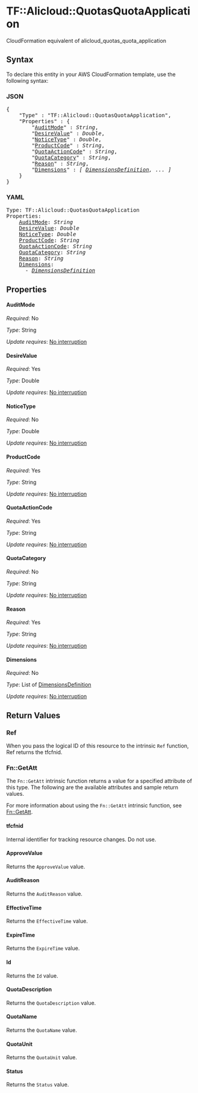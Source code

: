 # TF::Alicloud::QuotasQuotaApplication

CloudFormation equivalent of alicloud_quotas_quota_application

## Syntax

To declare this entity in your AWS CloudFormation template, use the following syntax:

### JSON

<pre>
{
    "Type" : "TF::Alicloud::QuotasQuotaApplication",
    "Properties" : {
        "<a href="#auditmode" title="AuditMode">AuditMode</a>" : <i>String</i>,
        "<a href="#desirevalue" title="DesireValue">DesireValue</a>" : <i>Double</i>,
        "<a href="#noticetype" title="NoticeType">NoticeType</a>" : <i>Double</i>,
        "<a href="#productcode" title="ProductCode">ProductCode</a>" : <i>String</i>,
        "<a href="#quotaactioncode" title="QuotaActionCode">QuotaActionCode</a>" : <i>String</i>,
        "<a href="#quotacategory" title="QuotaCategory">QuotaCategory</a>" : <i>String</i>,
        "<a href="#reason" title="Reason">Reason</a>" : <i>String</i>,
        "<a href="#dimensions" title="Dimensions">Dimensions</a>" : <i>[ <a href="dimensionsdefinition.md">DimensionsDefinition</a>, ... ]</i>
    }
}
</pre>

### YAML

<pre>
Type: TF::Alicloud::QuotasQuotaApplication
Properties:
    <a href="#auditmode" title="AuditMode">AuditMode</a>: <i>String</i>
    <a href="#desirevalue" title="DesireValue">DesireValue</a>: <i>Double</i>
    <a href="#noticetype" title="NoticeType">NoticeType</a>: <i>Double</i>
    <a href="#productcode" title="ProductCode">ProductCode</a>: <i>String</i>
    <a href="#quotaactioncode" title="QuotaActionCode">QuotaActionCode</a>: <i>String</i>
    <a href="#quotacategory" title="QuotaCategory">QuotaCategory</a>: <i>String</i>
    <a href="#reason" title="Reason">Reason</a>: <i>String</i>
    <a href="#dimensions" title="Dimensions">Dimensions</a>: <i>
      - <a href="dimensionsdefinition.md">DimensionsDefinition</a></i>
</pre>

## Properties

#### AuditMode

_Required_: No

_Type_: String

_Update requires_: [No interruption](https://docs.aws.amazon.com/AWSCloudFormation/latest/UserGuide/using-cfn-updating-stacks-update-behaviors.html#update-no-interrupt)

#### DesireValue

_Required_: Yes

_Type_: Double

_Update requires_: [No interruption](https://docs.aws.amazon.com/AWSCloudFormation/latest/UserGuide/using-cfn-updating-stacks-update-behaviors.html#update-no-interrupt)

#### NoticeType

_Required_: No

_Type_: Double

_Update requires_: [No interruption](https://docs.aws.amazon.com/AWSCloudFormation/latest/UserGuide/using-cfn-updating-stacks-update-behaviors.html#update-no-interrupt)

#### ProductCode

_Required_: Yes

_Type_: String

_Update requires_: [No interruption](https://docs.aws.amazon.com/AWSCloudFormation/latest/UserGuide/using-cfn-updating-stacks-update-behaviors.html#update-no-interrupt)

#### QuotaActionCode

_Required_: Yes

_Type_: String

_Update requires_: [No interruption](https://docs.aws.amazon.com/AWSCloudFormation/latest/UserGuide/using-cfn-updating-stacks-update-behaviors.html#update-no-interrupt)

#### QuotaCategory

_Required_: No

_Type_: String

_Update requires_: [No interruption](https://docs.aws.amazon.com/AWSCloudFormation/latest/UserGuide/using-cfn-updating-stacks-update-behaviors.html#update-no-interrupt)

#### Reason

_Required_: Yes

_Type_: String

_Update requires_: [No interruption](https://docs.aws.amazon.com/AWSCloudFormation/latest/UserGuide/using-cfn-updating-stacks-update-behaviors.html#update-no-interrupt)

#### Dimensions

_Required_: No

_Type_: List of <a href="dimensionsdefinition.md">DimensionsDefinition</a>

_Update requires_: [No interruption](https://docs.aws.amazon.com/AWSCloudFormation/latest/UserGuide/using-cfn-updating-stacks-update-behaviors.html#update-no-interrupt)

## Return Values

### Ref

When you pass the logical ID of this resource to the intrinsic `Ref` function, Ref returns the tfcfnid.

### Fn::GetAtt

The `Fn::GetAtt` intrinsic function returns a value for a specified attribute of this type. The following are the available attributes and sample return values.

For more information about using the `Fn::GetAtt` intrinsic function, see [Fn::GetAtt](https://docs.aws.amazon.com/AWSCloudFormation/latest/UserGuide/intrinsic-function-reference-getatt.html).

#### tfcfnid

Internal identifier for tracking resource changes. Do not use.

#### ApproveValue

Returns the <code>ApproveValue</code> value.

#### AuditReason

Returns the <code>AuditReason</code> value.

#### EffectiveTime

Returns the <code>EffectiveTime</code> value.

#### ExpireTime

Returns the <code>ExpireTime</code> value.

#### Id

Returns the <code>Id</code> value.

#### QuotaDescription

Returns the <code>QuotaDescription</code> value.

#### QuotaName

Returns the <code>QuotaName</code> value.

#### QuotaUnit

Returns the <code>QuotaUnit</code> value.

#### Status

Returns the <code>Status</code> value.

